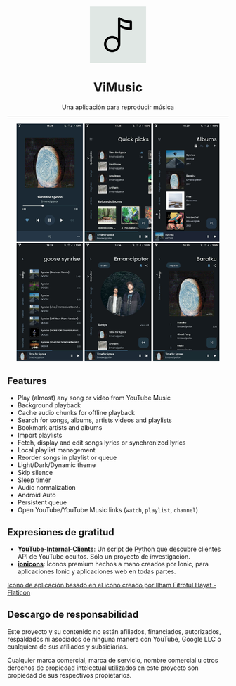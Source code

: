 <div align="center">
    <img src="./app/src/main/ic_launcher-playstore.png" width="128" height="128" style="display: block; margin: 0 auto"/>
    <h1>ViMusic</h1>
    <p>Una aplicación para reproducir música</p>
</div>

---

<p align="center">
  <img src="./fastlane/metadata/android/en-US/images/phoneScreenshots/1.jpg" width="30%" />
  <img src="./fastlane/metadata/android/en-US/images/phoneScreenshots/2.jpg" width="30%" />
  <img src="./fastlane/metadata/android/en-US/images/phoneScreenshots/3.jpg" width="30%" />

  <img src="./fastlane/metadata/android/en-US/images/phoneScreenshots/4.jpg" width="30%" />
  <img src="./fastlane/metadata/android/en-US/images/phoneScreenshots/5.jpg" width="30%" />
  <img src="./fastlane/metadata/android/en-US/images/phoneScreenshots/6.jpg" width="30%" />
</p>

## Features
- Play (almost) any song or video from YouTube Music
- Background playback
- Cache audio chunks for offline playback
- Search for songs, albums, artists videos and playlists
- Bookmark artists and albums
- Import playlists
- Fetch, display and edit songs lyrics or synchronized lyrics
- Local playlist management
- Reorder songs in playlist or queue
- Light/Dark/Dynamic theme
- Skip silence
- Sleep timer
- Audio normalization
- Android Auto
- Persistent queue
- Open YouTube/YouTube Music links (`watch`, `playlist`, `channel`)


## Expresiones de gratitud
- [**YouTube-Internal-Clients**](https://github.com/zerodytrash/YouTube-Internal-Clients): Un script de Python que descubre clientes API de YouTube ocultos. Sólo un proyecto de investigación.
- [**ionicons**](https://github.com/ionic-team/ionicons): Íconos premium hechos a mano creados por Ionic, para aplicaciones Ionic y aplicaciones web en todas partes.

<a href="https://www.flaticon.com/authors/ilham-fitrotul-hayat" title="music icons">Icono de aplicación basado en el icono creado por Ilham Fitrotul Hayat - Flaticon</a>

## Descargo de responsabilidad
Este proyecto y su contenido no están afiliados, financiados, autorizados, respaldados ni asociados de ninguna manera con YouTube, Google LLC o cualquiera de sus afiliados y subsidiarias.

Cualquier marca comercial, marca de servicio, nombre comercial u otros derechos de propiedad intelectual utilizados en este proyecto son propiedad de sus respectivos propietarios.